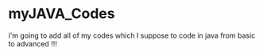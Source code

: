 # myJAVA_Codes

i'm going to add all of my codes which I suppose to code in java from basic to advanced !!!

